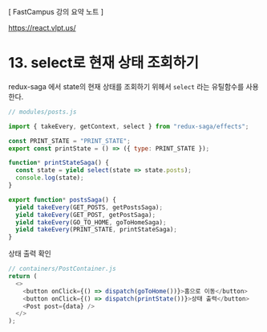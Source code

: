 [ FastCampus 강의 요약 노트 ]

https://react.vlpt.us/

# 13. select로 현재 상태 조회하기

redux-saga 에서 state의 현재 상태를 조회하기 위헤서 `select` 라는 유틸함수를 사용한다.

```javascript
// modules/posts.js

import { takeEvery, getContext, select } from "redux-saga/effects";

const PRINT_STATE = "PRINT_STATE";
export const printState = () => ({ type: PRINT_STATE });

function* printStateSaga() {
  const state = yield select(state => state.posts);
  console.log(state);
}

export function* postsSaga() {
  yield takeEvery(GET_POSTS, getPostsSaga);
  yield takeEvery(GET_POST, getPostSaga);
  yield takeEvery(GO_TO_HOME, goToHomeSaga);
  yield takeEvery(PRINT_STATE, printStateSaga);
}
```

상태 출력 확인

```javascript
// containers/PostContainer.js
return (
  <>
    <button onClick={() => dispatch(goToHome())}>홈으로 이동</button>
    <button onClick={() => dispatch(printState())}>상태 출력</button>
    <Post post={data} />
  </>
);
```
